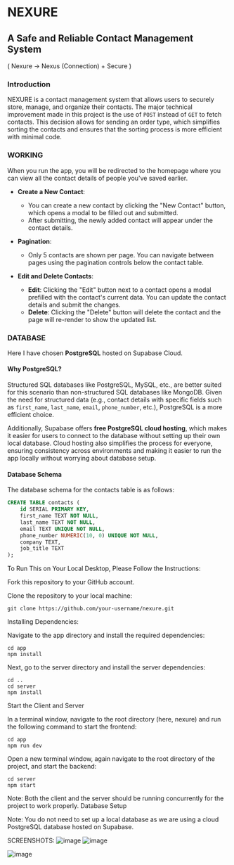 # NEXURE
## A Safe and Reliable Contact Management System
( Nexure -> Nexus (Connection) + Secure )


### Introduction

NEXURE is a contact management system that allows users to securely store, manage, and organize their contacts. The major technical improvement made in this project is the use of `POST` instead of `GET` to fetch contacts. This decision allows for sending an order type, which simplifies sorting the contacts and ensures that the sorting process is more efficient with minimal code.

### WORKING

When you run the app, you will be redirected to the homepage where you can view all the contact details of people you've saved earlier.

- **Create a New Contact**: 
  - You can create a new contact by clicking the "New Contact" button, which opens a modal to be filled out and submitted. 
  - After submitting, the newly added contact will appear under the contact details.
  
- **Pagination**:
  - Only 5 contacts are shown per page. You can navigate between pages using the pagination controls below the contact table.

- **Edit and Delete Contacts**:
  - **Edit**: Clicking the "Edit" button next to a contact opens a modal prefilled with the contact's current data. You can update the contact details and submit the changes.
  - **Delete**: Clicking the "Delete" button will delete the contact and the page will re-render to show the updated list.

### DATABASE

Here I have chosen **PostgreSQL** hosted on Supabase Cloud.

#### Why PostgreSQL?

Structured SQL databases like PostgreSQL, MySQL, etc., are better suited for this scenario than non-structured SQL databases like MongoDB. Given the need for structured data (e.g., contact details with specific fields such as `first_name`, `last_name`, `email`, `phone_number`, etc.), PostgreSQL is a more efficient choice.

Additionally, Supabase offers **free PostgreSQL cloud hosting**, which makes it easier for users to connect to the database without setting up their own local database. Cloud hosting also simplifies the process for everyone, ensuring consistency across environments and making it easier to run the app locally without worrying about database setup.

#### Database Schema

The database schema for the contacts table is as follows:

```sql
CREATE TABLE contacts (
    id SERIAL PRIMARY KEY,
    first_name TEXT NOT NULL,      
    last_name TEXT NOT NULL,       
    email TEXT UNIQUE NOT NULL,    
    phone_number NUMERIC(10, 0) UNIQUE NOT NULL,  
    company TEXT,                  
    job_title TEXT         
);
```
To Run This on Your Local Desktop, Please Follow the Instructions:

  Fork this repository to your GitHub account.
  
  Clone the repository to your local machine:
    
    git clone https://github.com/your-username/nexure.git

Installing Dependencies:

  Navigate to the app directory and install the required dependencies:

    cd app
    npm install

  Next, go to the server directory and install the server dependencies:

    cd ..
    cd server
    npm install

Start the Client and Server

  In a terminal window, navigate to the root directory (here, nexure) and run the following command to start the frontend:

    cd app
    npm run dev

  Open a new terminal window, again navigate to the root directory of the project, and start the backend:

    cd server
    npm start

Note: Both the client and the server should be running concurrently for the project to work properly.
Database Setup

Note: You do not need to set up a local database as we are using a cloud PostgreSQL database hosted on Supabase.

SCREENSHOTS:
  ![image](https://github.com/user-attachments/assets/b5a64596-9c99-4a2c-a8fc-436d6415a290)
  ![image](https://github.com/user-attachments/assets/2ad1b699-12f8-4184-b563-be2e599cb705)

  ![image](https://github.com/user-attachments/assets/bf09eb6a-fb26-4e27-a100-d30fee34924d)


